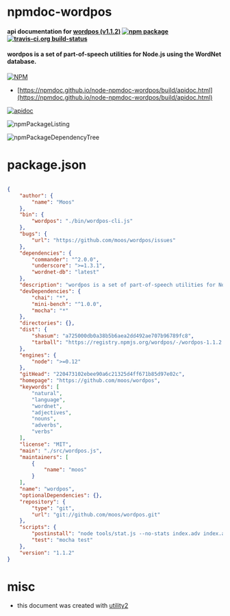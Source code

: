 # npmdoc-wordpos

#### api documentation for  [wordpos (v1.1.2)](https://github.com/moos/wordpos)  [![npm package](https://img.shields.io/npm/v/npmdoc-wordpos.svg?style=flat-square)](https://www.npmjs.org/package/npmdoc-wordpos) [![travis-ci.org build-status](https://api.travis-ci.org/npmdoc/node-npmdoc-wordpos.svg)](https://travis-ci.org/npmdoc/node-npmdoc-wordpos)

#### wordpos is a set of part-of-speech utilities for Node.js using the WordNet database.

[![NPM](https://nodei.co/npm/wordpos.png?downloads=true&downloadRank=true&stars=true)](https://www.npmjs.com/package/wordpos)

- [https://npmdoc.github.io/node-npmdoc-wordpos/build/apidoc.html](https://npmdoc.github.io/node-npmdoc-wordpos/build/apidoc.html)

[![apidoc](https://npmdoc.github.io/node-npmdoc-wordpos/build/screenCapture.buildCi.browser.%252Ftmp%252Fbuild%252Fapidoc.html.png)](https://npmdoc.github.io/node-npmdoc-wordpos/build/apidoc.html)

![npmPackageListing](https://npmdoc.github.io/node-npmdoc-wordpos/build/screenCapture.npmPackageListing.svg)

![npmPackageDependencyTree](https://npmdoc.github.io/node-npmdoc-wordpos/build/screenCapture.npmPackageDependencyTree.svg)



# package.json

```json

{
    "author": {
        "name": "Moos"
    },
    "bin": {
        "wordpos": "./bin/wordpos-cli.js"
    },
    "bugs": {
        "url": "https://github.com/moos/wordpos/issues"
    },
    "dependencies": {
        "commander": "^2.0.0",
        "underscore": ">=1.3.1",
        "wordnet-db": "latest"
    },
    "description": "wordpos is a set of part-of-speech utilities for Node.js using the WordNet database.",
    "devDependencies": {
        "chai": "*",
        "mini-bench": "^1.0.0",
        "mocha": "*"
    },
    "directories": {},
    "dist": {
        "shasum": "a725000db0a38b5b6aea2dd492ae707b96789fc8",
        "tarball": "https://registry.npmjs.org/wordpos/-/wordpos-1.1.2.tgz"
    },
    "engines": {
        "node": ">=0.12"
    },
    "gitHead": "220473102ebee90a6c21325d4ff671b85d97e02c",
    "homepage": "https://github.com/moos/wordpos",
    "keywords": [
        "natural",
        "language",
        "wordnet",
        "adjectives",
        "nouns",
        "adverbs",
        "verbs"
    ],
    "license": "MIT",
    "main": "./src/wordpos.js",
    "maintainers": [
        {
            "name": "moos"
        }
    ],
    "name": "wordpos",
    "optionalDependencies": {},
    "repository": {
        "type": "git",
        "url": "git://github.com/moos/wordpos.git"
    },
    "scripts": {
        "postinstall": "node tools/stat.js --no-stats index.adv index.adj index.verb index.noun",
        "test": "mocha test"
    },
    "version": "1.1.2"
}
```



# misc
- this document was created with [utility2](https://github.com/kaizhu256/node-utility2)
